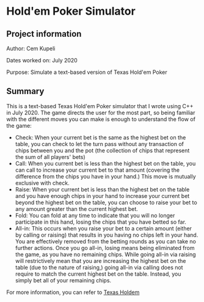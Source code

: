# Hold'em Poker Simulator

## Project information

Author: Cem Kupeli

Dates worked on: July 2020

Purpose: Simulate a text-based version of Texas Hold'em Poker

## Summary

This is a text-based Texas Hold'em Poker simulator that I wrote using C++ in July 2020. The game directs the user for the most part, so being familiar with the different moves you can make is enough to understand the flow of the game:
- Check: When your current bet is the same as the highest bet on the table, you can check to let the turn pass without any transaction of chips between you and the pot (the collection of chips that represent the sum of all players' bets)
- Call: When you current bet is less than the highest bet on the table, you can call to increase your current bet to that amount (covering the difference from the chips you have in your hand.) This move is mutually exclusive with check.
- Raise: When your current bet is less than the highest bet on the table and you have enough chips in your hand to increase your current bet beyond the highest bet on the table, you can choose to raise your bet to any amount greater than the current highest bet.
- Fold: You can fold at any time to indicate that you will no longer participate in this hand, losing the chips that you have betted so far.
- All-in: This occurs when you raise your bet to a certain amount (either by calling or raising) that results in you having no chips left in your hand. You are effectively removed from the betting rounds as you can take no further actions. Once you go all-in, losing means being eliminated from the game, as you have no remaining chips. While going all-in via raising will restrictively mean that you are increasing the highest bet on the table (due to the nature of raising,) going all-in via calling does not require to match the current highest bet on the table. Instead, you simply bet all of your remaining chips.

For more information, you can refer to [Texas Holdem](https://en.wikipedia.org/wiki/Texas_hold_%27em)
